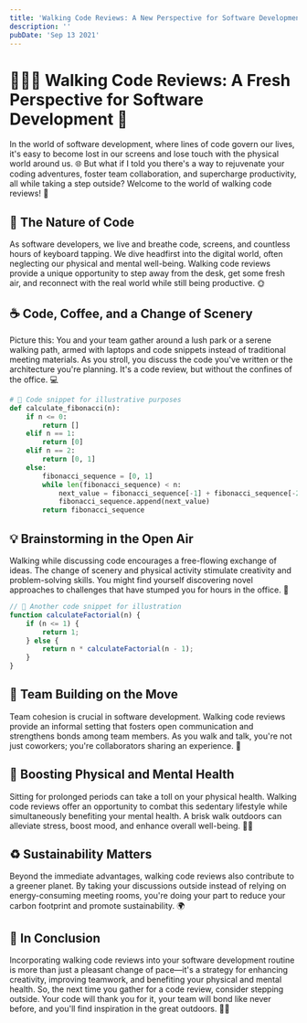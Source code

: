 ```yaml
---
title: 'Walking Code Reviews: A New Perspective for Software Development'
description: ''
pubDate: 'Sep 13 2021'
---
```


# 🚶‍♂️📝 Walking Code Reviews: A Fresh Perspective for Software Development 🚀

In the world of software development, where lines of code govern our lives, it's easy to become lost in our screens and lose touch with the physical world around us. 🌐 But what if I told you there's a way to rejuvenate your coding adventures, foster team collaboration, and supercharge productivity, all while taking a step outside? Welcome to the world of walking code reviews! 🌳

## 🌱 The Nature of Code

As software developers, we live and breathe code, screens, and countless hours of keyboard tapping. We dive headfirst into the digital world, often neglecting our physical and mental well-being. Walking code reviews provide a unique opportunity to step away from the desk, get some fresh air, and reconnect with the real world while still being productive. 🌞

## ☕ Code, Coffee, and a Change of Scenery

Picture this: You and your team gather around a lush park or a serene walking path, armed with laptops and code snippets instead of traditional meeting materials. As you stroll, you discuss the code you've written or the architecture you're planning. It's a code review, but without the confines of the office. 💻

```python
# 📜 Code snippet for illustrative purposes
def calculate_fibonacci(n):
    if n <= 0:
        return []
    elif n == 1:
        return [0]
    elif n == 2:
        return [0, 1]
    else:
        fibonacci_sequence = [0, 1]
        while len(fibonacci_sequence) < n:
            next_value = fibonacci_sequence[-1] + fibonacci_sequence[-2]
            fibonacci_sequence.append(next_value)
        return fibonacci_sequence
```

## 💡 Brainstorming in the Open Air

Walking while discussing code encourages a free-flowing exchange of ideas. The change of scenery and physical activity stimulate creativity and problem-solving skills. You might find yourself discovering novel approaches to challenges that have stumped you for hours in the office. 🌈

```javascript
// 📜 Another code snippet for illustration
function calculateFactorial(n) {
    if (n <= 1) {
        return 1;
    } else {
        return n * calculateFactorial(n - 1);
    }
}
```

## 👥 Team Building on the Move

Team cohesion is crucial in software development. Walking code reviews provide an informal setting that fosters open communication and strengthens bonds among team members. As you walk and talk, you're not just coworkers; you're collaborators sharing an experience. 🤝

## 🌿 Boosting Physical and Mental Health

Sitting for prolonged periods can take a toll on your physical health. Walking code reviews offer an opportunity to combat this sedentary lifestyle while simultaneously benefiting your mental health. A brisk walk outdoors can alleviate stress, boost mood, and enhance overall well-being. 🏃‍♀️

## ♻️ Sustainability Matters

Beyond the immediate advantages, walking code reviews also contribute to a greener planet. By taking your discussions outside instead of relying on energy-consuming meeting rooms, you're doing your part to reduce your carbon footprint and promote sustainability. 🌍

## 🎉 In Conclusion

Incorporating walking code reviews into your software development routine is more than just a pleasant change of pace—it's a strategy for enhancing creativity, improving teamwork, and benefiting your physical and mental health. So, the next time you gather for a code review, consider stepping outside. Your code will thank you for it, your team will bond like never before, and you'll find inspiration in the great outdoors. 🌆🌟
